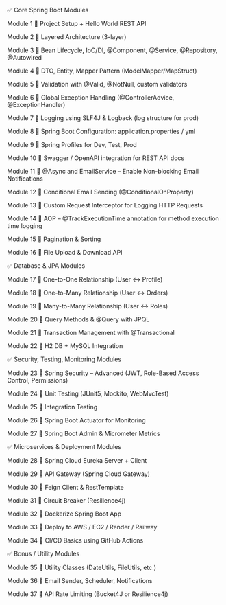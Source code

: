 ✅ Core Spring Boot Modules


Module 1 📌 Project Setup + Hello World REST API

Module 2 📌 Layered Architecture (3-layer)

Module 3 📌 Bean Lifecycle, IoC/DI, @Component, @Service, @Repository, @Autowired

Module 4 📌 DTO, Entity, Mapper Pattern (ModelMapper/MapStruct)

Module 5 📌 Validation with @Valid, @NotNull, custom validators

Module 6 📌 Global Exception Handling (@ControllerAdvice, @ExceptionHandler)

Module 7 📌 Logging using SLF4J & Logback (log structure for prod)

Module 8 📌 Spring Boot Configuration: application.properties / yml

Module 9 📌 Spring Profiles for Dev, Test, Prod

Module 10 📌 Swagger / OpenAPI integration for REST API docs

Module 11 📌 @Async and EmailService – Enable Non-blocking Email Notifications

Module 12 📌 Conditional Email Sending (@ConditionalOnProperty)

Module 13 📌 Custom Request Interceptor for Logging HTTP Requests

Module 14 📌 AOP – @TrackExecutionTime annotation for method execution time logging

Module 15 📌 Pagination & Sorting

Module 16 📌 File Upload & Download API

✅ Database & JPA Modules


Module 17 📌 One-to-One Relationship (User ↔ Profile)

Module 18 📌 One-to-Many Relationship (User ↔ Orders)

Module 19 📌 Many-to-Many Relationship (User ↔ Roles) 

Module 20 📌 Query Methods & @Query with JPQL

Module 21 📌 Transaction Management with @Transactional

Module 22 📌 H2 DB + MySQL Integration

✅ Security, Testing, Monitoring Modules


Module 23 📌 Spring Security – Advanced (JWT, Role-Based Access Control, Permissions)

Module 24 📌 Unit Testing (JUnit5, Mockito, WebMvcTest)

Module 25 📌 Integration Testing

Module 26 📌 Spring Boot Actuator for Monitoring

Module 27 📌 Spring Boot Admin & Micrometer Metrics

✅ Microservices & Deployment Modules


Module 28 📌 Spring Cloud Eureka Server + Client

Module 29 📌 API Gateway (Spring Cloud Gateway)

Module 30 📌 Feign Client & RestTemplate

Module 31 📌 Circuit Breaker (Resilience4j)

Module 32 📌 Dockerize Spring Boot App

Module 33 📌 Deploy to AWS / EC2 / Render / Railway

Module 34 📌 CI/CD Basics using GitHub Actions

✅ Bonus / Utility Modules


Module 35 📌 Utility Classes (DateUtils, FileUtils, etc.)

Module 36 📌 Email Sender, Scheduler, Notifications

Module 37 📌 API Rate Limiting (Bucket4J or Resilience4j)